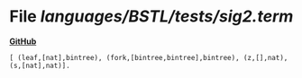 # File _languages/BSTL/tests/sig2.term_
**[GitHub](https://github.com/softlang/yas/blob/master/languages/BSTL/tests/sig2.term)**
```
[ (leaf,[nat],bintree), (fork,[bintree,bintree],bintree), (z,[],nat), (s,[nat],nat)].
```
